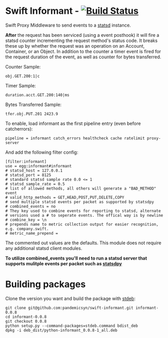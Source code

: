 # Swift Informant - [![Build Status](https://secure.travis-ci.org/pandemicsyn/swift-informant.png?branch=master)](http://travis-ci.org/pandemicsyn/swift-informant)

Swift Proxy Middleware to send events to a [statsd](http://github.com/etsy/statsd/ "statsd") instance.

**After** the request has been serviced (using a event posthook) it will fire a statsd counter incrementing the request method's status code.  It breaks these up by whether the request was an operation on an Account, Container, or an Object. In addition to the counter a timer event is fired for the request duration of the event, as well as counter for bytes transferred.

Counter Sample:

    obj.GET.200:1|c

Timer Sample:

    duration.acct.GET.200:140|ms

Bytes Transferred Sample:

    tfer.obj.PUT.201 2423.9

To enable, load informant as the first pipeline entry (even before catcherrors):

    pipeline = informant catch_errors healthcheck cache ratelimit proxy-server

And add the following filter config:

    [filter:informant]
    use = egg:informant#informant
    # statsd_host = 127.0.0.1
    # statsd_port = 8125
    # standard statsd sample rate 0.0 <= 1
    # statsd_sample_rate = 0.5
    # list of allowed methods, all others will generate a "BAD_METHOD" event
    # valid_http_methods = GET,HEAD,POST,PUT,DELETE,COPY
    # send multiple statsd events per packet as supported by statsdpy
    # combined_events = no
    # They key used to combine events for reporting to statsd, alternate
    # versions used a # to seperate events. The offical way is by newline
    # combine_key = \n
    # prepends name to metric collection output for easier recognition, e.g. company.swift.
    # metric_name_prepend =

The commented out values are the defaults. This module does not require any additional statsd client modules. 

**To utilize combined_events you'll need to run a statsd server that supports mulitple events per packet such as [statsdpy](https://github.com/pandemicsyn/statsdpyd)**

# Building packages

Clone the version you want and build the package with [stdeb](https://github.com/astraw/stdeb "stdeb"):

    git clone git@github.com:pandemicsyn/swift-informant.git informant-0.0.8
    cd informant-0.0.8
    git checkout 0.0.8
    python setup.py --command-packages=stdeb.command bdist_deb
    dpkg -i deb_dist/python-informant_0.0.8-1_all.deb
